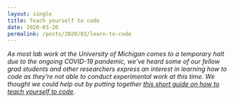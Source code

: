 ```yaml
---
layout: single
title: Teach yourself to code
date: 2020-03-20
permalink: /posts/2020/03/learn-to-code
---
```


_As most lab work at the University of Michigan comes to a temporary halt due to the ongoing COVID-19 pandemic, we’ve heard some of our fellow grad students and other researchers express an interest in learning how to code as they’re not able to conduct experimental work at this time. We thought we could help out by putting together [this short guide on how to teach yourself to code](https://um-dang.github.io/posts/2020/03/learn-to-code/)._
